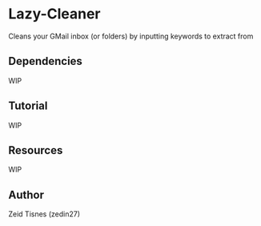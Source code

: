 # Lazy-Cleaner
Cleans your GMail inbox (or folders) by inputting keywords to extract from

## Dependencies

WIP

## Tutorial

WIP

## Resources

WIP

## Author

Zeid Tisnes (zedin27)
